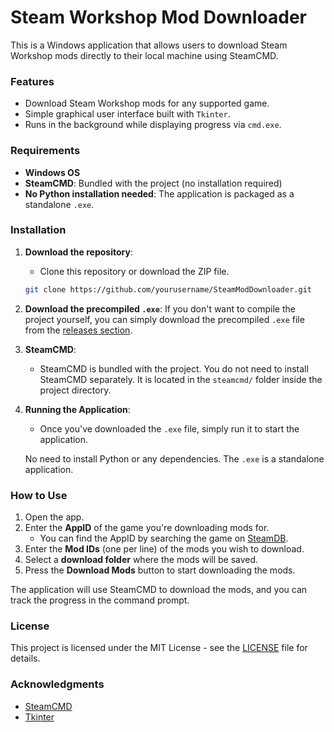 # Steam Workshop Mod Downloader

This is a Windows application that allows users to download Steam Workshop mods directly to their local machine using SteamCMD.

### Features
- Download Steam Workshop mods for any supported game.
- Simple graphical user interface built with `Tkinter`.
- Runs in the background while displaying progress via `cmd.exe`.

### Requirements
- **Windows OS**
- **SteamCMD**: Bundled with the project (no installation required)
- **No Python installation needed**: The application is packaged as a standalone `.exe`.

### Installation

1. **Download the repository**:
    - Clone this repository or download the ZIP file.

    ```bash
    git clone https://github.com/yourusername/SteamModDownloader.git
    ```

2. **Download the precompiled `.exe`**:
    If you don't want to compile the project yourself, you can simply download the precompiled `.exe` file from the [releases section](https://github.com/yourusername/SteamModDownloader/releases).

3. **SteamCMD**:
    - SteamCMD is bundled with the project. You do not need to install SteamCMD separately. It is located in the `steamcmd/` folder inside the project directory.

4. **Running the Application**:
    - Once you've downloaded the `.exe` file, simply run it to start the application.

    No need to install Python or any dependencies. The `.exe` is a standalone application.

### How to Use

1. Open the app.
2. Enter the **AppID** of the game you're downloading mods for.
   - You can find the AppID by searching the game on [SteamDB](https://steamdb.info/).
3. Enter the **Mod IDs** (one per line) of the mods you wish to download.
4. Select a **download folder** where the mods will be saved.
5. Press the **Download Mods** button to start downloading the mods.

The application will use SteamCMD to download the mods, and you can track the progress in the command prompt.

### License
This project is licensed under the MIT License - see the [LICENSE](LICENSE) file for details.

### Acknowledgments
- [SteamCMD](https://developer.valvesoftware.com/wiki/SteamCMD)
- [Tkinter](https://wiki.python.org/moin/TkInter)

